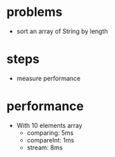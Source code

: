 # problems
- sort an array of String by length
# steps
- measure performance
# performance
- With 10 elements array
  - comparing: 5ms
  - compareInt: 1ms
  - stream: 8ms
